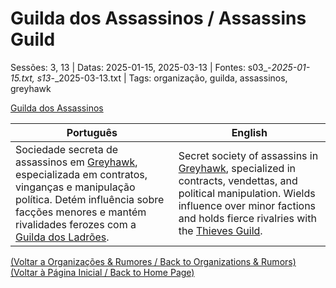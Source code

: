
# Guilda dos Assassinos / Assassins Guild

Sessões: 3, 13 | Datas: 2025-01-15, 2025-03-13 | Fontes: s03_-_2025-01-15.txt, s13_-_2025-03-13.txt | Tags: organização, guilda, assassinos, greyhawk

[Guilda dos Assassinos](guilda_dos_assassinos.png)

| Português | English |
|-----------|---------|
| Sociedade secreta de assassinos em [Greyhawk](cidade_de_greyhawk.md), especializada em contratos, vinganças e manipulação política. Detém influência sobre facções menores e mantém rivalidades ferozes com a [Guilda dos Ladrões](guilda_dos_ladroes.md). | Secret society of assassins in [Greyhawk](cidade_de_greyhawk.md), specialized in contracts, vendettas, and political manipulation. Wields influence over minor factions and holds fierce rivalries with the [Thieves Guild](guilda_dos_ladroes.md). |

[(Voltar a Organizações & Rumores / Back to Organizations & Rumors)](organizacoes.md)  
[(Voltar à Página Inicial / Back to Home Page)](home.md)



















